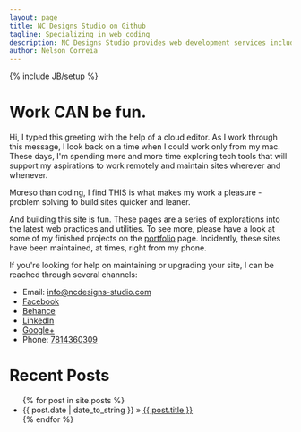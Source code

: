 ```yaml
---
layout: page
title: NC Designs Studio on Github
tagline: Specializing in web coding
description: NC Designs Studio provides web development services including web design, production, and maintenance.
author: Nelson Correia
---
```

{% include JB/setup %}

<main role="main" itemscope itemtype="http://schema.org/ProfilePage">
<h1 class="flex-item">
Work CAN be fun.
</h1>
<div class="flex-container" itemprop="mainContentOfPage" itemtype="http://schema.org/WebPageElement">
<p class="flex-item">
Hi, I typed this greeting with the help of a cloud editor. As I work through this message, I look back on a time when I could work only from my mac. These days, I'm spending more and more time exploring tech tools that will support my aspirations to work remotely and maintain sites wherever and whenever.
</p>
<p class="flex-item">
Moreso than coding, I find THIS is what makes my work a pleasure - problem solving to build sites quicker and leaner.
</p>
<p class="flex-item">
And building this site is fun. These pages are a series of explorations into the latest web practices and utilities. To see more, please have a look at some of my finished projects on the <a href="/portfolio.html" title="portfolio page">portfolio</a> page. Incidently, these sites have been maintained, at times, right from my phone.
</p>
<p class="flex-item" itemprop="specialty">
If you're looking for help on maintaining or upgrading your site, I can be reached through several channels:
</p>
</div>
<div itemscope itemtype="http://schema.org/">
<ul class="grid_contact-info">
<li><span id="envelope" class="glyphicon glyphicon-envelope"></span><span id="email">Email: </span><span id="email-address"><a href="mailto:info@ncdesigns-studio.com">info@ncdesigns-studio.com</a></span></li>
<li><span id="f"></span><span id="facebook"><a href="https://www.facebook.com/ncdesignsstudi0">Facebook</a></span><span id="facebook-url"></span></li>
<li><span id="be"></span><span id="behance"><a href="https://www.behance.net/ncdesigns">Behance</a></span><span id="behance-url"></span></li>
<li><span id="li"></span><span id="linkedin"><a href="https://www.linkedin.com/pub/nelson-correia/10/493/b14">LinkedIn</a></span><span id="linkedin-url"></span></li>
<li><span id="g"></span><span id="google-plus"><a href="https://plus.google.com/+Ncdesigns-studio">Google+</a></span><span id="google-plus-url"></span></li>
<li><span id="phone" class="glyphicon glyphicon-phone"></span><span id="phone-label">Phone: </span><span id="phone-no"><a href="tel:7814360309">7814360309</a></span></li>
</ul>
</div>
</main>
<footer role="contentinfo" itemtype="WPFooter" itemscope itemtype="http://schema.org/WebPageElement">
<h1>Recent Posts</h1>
<ul class="posts">
  {% for post in site.posts %}
    <li><span>{{ post.date | date_to_string }}</span> &raquo; <a href="{{ BASE_PATH }}{{ post.url }}">{{ post.title }}</a></li>
  {% endfor %}
</ul>
</footer>
